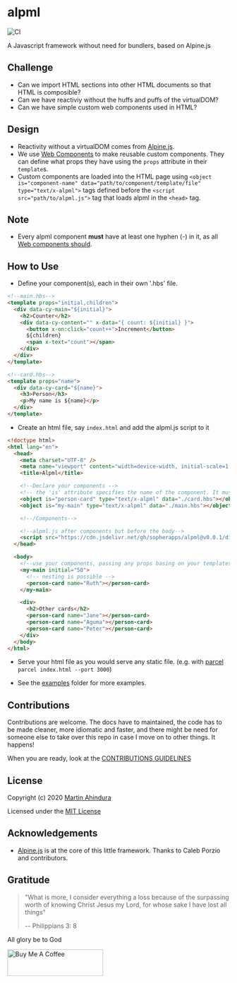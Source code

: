 # alpml

![CI](https://github.com/sopherapps/alpml/actions/workflows/ci.yml/badge.svg)

A Javascript framework without need for bundlers, based on Alpine.js

## Challenge

- Can we import HTML sections into other HTML documents so that HTML is composible?
- Can we have reactiviy without the huffs and puffs of the virtualDOM?
- Can we have simple custom web components used in HTML?

## Design

- Reactivity without a virtualDOM comes from [Alpine.js](https://alpinejs.dev/).
- We use [Web Components](https://developer.mozilla.org/en-US/docs/Web/API/Web_components) to make reusable custom components. They can define what props they have using the `props` attribute in their `template`s.
- Custom components are loaded into the HTML page using `<object is="component-name" data="path/to/component/template/file" type="text/x-alpml">` tags defined before the `<script src="path/to/alpml.js">` tag that loads alpml in the `<head>` tag.

## Note

- Every alpml component **must** have at least one hyphen (-) in it, as all [Web components should](https://html.spec.whatwg.org/multipage/custom-elements.html#valid-custom-element-name).

## How to Use

- Define your component(s), each in their own '.hbs' file.

```html
<!--main.hbs-->
<template props="initial,children">
  <div data-cy-main="${initial}">
    <h2>Counter</h2>
    <div data-cy-content="" x-data="{ count: ${initial} }">
      <button x-on:click="count++">Increment</button>
      ${children}
      <span x-text="count"></span>
    </div>
  </div>
</template>
```

```html
<!--card.hbs-->
<template props="name">
  <div data-cy-card="${name}">
    <h3>Person</h3>
    <p>My name is ${name}</p>
  </div>
</template>
```

- Create an html file, say `index.html` and add the alpml.js script to it

```html
<!doctype html>
<html lang="en">
  <head>
    <meta charset="UTF-8" />
    <meta name="viewport" content="width=device-width, initial-scale=1.0" />
    <title>Alpml</title>

    <!--Declare your components -->
    <!-- the 'is' attribute specifies the name of the component. It must have at least one hyphen (-)-->
    <object is="person-card" type="text/x-alpml" data="./card.hbs"></object>
    <object is="my-main" type="text/x-alpml" data="./main.hbs"></object>

    <!--/Components-->

    <!--alpml.js after components but before the body-->
    <script src="https://cdn.jsdelivr.net/gh/sopherapps/alpml@v0.0.1/dist/alpml.min.js"></script>
  </head>

  <body>
    <!--use your components, passing any props basing on your templates-->
    <my-main initial="50">
      <!-- nesting is possible -->
      <person-card name="Ruth"></person-card>
    </my-main>

    <div>
      <h2>Other cards</h2>
      <person-card name="Jane"></person-card>
      <person-card name="Aguma"></person-card>
      <person-card name="Peter"></person-card>
    </div>
  </body>
</html>
```

- Serve your html file as you would serve any static file. (e.g. with [parcel](https://parceljs.org/) `parcel index.html --port 3000`)

- See the [examples](./examples/) folder for more examples.

## Contributions

Contributions are welcome. The docs have to maintained, the code has to be made cleaner, more idiomatic and faster,
and there might be need for someone else to take over this repo in case I move on to other things. It happens!

When you are ready, look at the [CONTRIBUTIONS GUIDELINES](./CONTRIBUTING.md)

## License

Copyright (c) 2020 [Martin Ahindura](https://github.com/Tinitto)

Licensed under the [MIT License](./LICENSE)

## Acknowledgements

- [Alpine.js](https://alpinejs.dev/) is at the core of this little framework. Thanks to Caleb Porzio and contributors.

## Gratitude

> "What is more, I consider everything a loss because of the surpassing worth of knowing Christ Jesus
> my Lord, for whose sake I have lost all things"
>
> -- Philippians 3: 8

All glory be to God

<a href="https://www.buymeacoffee.com/martinahinJ" target="_blank"><img src="https://cdn.buymeacoffee.com/buttons/v2/default-yellow.png" alt="Buy Me A Coffee" style="height: 60px !important;width: 217px !important;" ></a>
